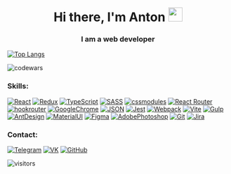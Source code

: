 <h1 align="center">Hi there, I'm Anton 
<img src="https://github.com/blackcater/blackcater/raw/main/images/Hi.gif" height="32"/></h1>
<h3 align="center">I am a web developer</h3>


[![Top Langs](https://github-readme-stats.vercel.app/api/top-langs/?username=antl-dev&layout=compact)](https://github.com/anuraghazra/github-readme-stats)

![codewars](https://www.codewars.com/users/antl-dev/badges/large)   
 



### Skills:

[![React](https://shields.io/badge/-React-282c34?logo=react&style=for-the-badge)](https://reactjs.org/) [![Redux](https://shields.io/badge/-redux-764ABC?logo=redux&style=for-the-badge)](https://redux.js.org/) [![TypeScript](https://shields.io/badge/-TypeScript-3178C6?logo=TypeScript&style=for-the-badge&logoColor=fefefe)](https://www.typescriptlang.org/) [![SASS](https://shields.io/badge/-SASS-282c34?logo=SASS&style=for-the-badge)](https://sass-lang.com/) [![cssmodules](https://shields.io/badge/-css_modules-1572B6?logo=css3&style=for-the-badge)](https://github.com/css-modules/css-modules) [![React Router](https://shields.io/badge/-React_Router-333333?logo=ReactRouter&style=for-the-badge)](https://reactrouter.com/) [![hookrouter](https://shields.io/badge/-hookrouter-000?style=for-the-badge)](https://github.com/Paratron/hookrouter) [![GoogleChrome](https://shields.io/badge/-Rest_API-F7DF1E?logo=GoogleChrome&style=for-the-badge&logoColor=222)](https://docs.github.com/en/rest/guides/getting-started-with-the-rest-api) [![JSON](https://shields.io/badge/-JSON-000?logo=JSON&style=for-the-badge&logoColor=40AEF0)](https://developer.mozilla.org/ru/docs/Learn/JavaScript/Objects/JSON) [![Jest](https://shields.io/badge/-Jest-333333?logo=Jest&style=for-the-badge)](https://jestjs.io/) [![Webpack](https://shields.io/badge/-Webpack-2b3a42?logo=webpack&style=for-the-badge)](https://webpack.js.org/) [![Vite](https://shields.io/badge/-Vite-646CFF?logo=Vite&style=for-the-badge&logoColor=fefefe)](https://vitejs.dev/guide/) [![Gulp](https://shields.io/badge/-Gulp-000?logo=Gulp&style=for-the-badge&logoColor=40AEF0)](https://gulpjs.com/) [![AntDesign](https://shields.io/badge/-AntDesign-0170FE?logo=AntDesign&style=for-the-badge)](https://ant.design/) [![MaterialUI](https://shields.io/badge/-Material_UI-0081CB?logo=MaterialUI&style=for-the-badge)](https://mui.com/ru/) [![Figma](https://shields.io/badge/-Figma-F24E1E?logo=figma&style=for-the-badge&logoColor=fff)](https://www.figma.com/) [![AdobePhotoshop](https://shields.io/badge/-Adobe_Photoshop-31A8FF?logo=AdobePhotoshop&style=for-the-badge&logoColor=fefefe)](https://www.adobe.com/ru/products/photoshop.html) [![Git](https://shields.io/badge/-Git-f0efe7?logo=git&style=for-the-badge)](https://git-scm.com/) [![Jira](https://shields.io/badge/-Jira-0052CC?logo=Jira&style=for-the-badge)](https://git-scm.com/)

### Contact:
[![Telegram](https://shields.io/badge/-Telegram-333?logo=Telegram&style=for-the-badge&logoColor=26A5E4)](https://t.me/antonlutsenko) [![VK](https://shields.io/badge/-VK-4680C2?logo=VK&style=for-the-badge&logoColor=fefefe)](https://vk.com/ant.luka) [![GitHub](https://shields.io/badge/-GitHub-333?logo=GitHub&style=for-the-badge&logoColor=fefefe)](https://github.com/antl-dev)

![visitors](https://visitor-badge.laobi.icu/badge?page_id=antldev.antldev)
